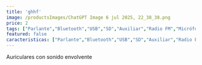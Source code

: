 ```yaml
---
title: 'ghhf'
image: /productsImages/ChatGPT Image 6 jul 2025, 22_38_38.png
price: 2
tags: ["Parlante","Bluetooth","USB","SD","Auxiliar","Radio FM","Micrófono inalámbrico","Bluetooth"]
featured: false
caracteristicas: ["Parlante","Bluetooth","USB","SD","Auxiliar","Radio FM","Micrófono inalámbrico","Bluetooth"]
---
```


Auriculares con sonido envolvente